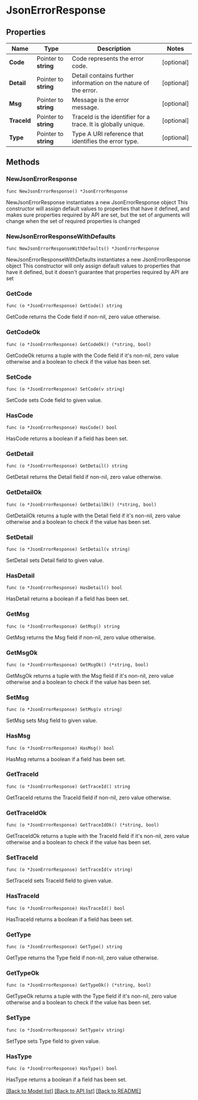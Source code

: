 # JsonErrorResponse

## Properties

Name | Type | Description | Notes
------------ | ------------- | ------------- | -------------
**Code** | Pointer to **string** | Code represents the error code. | [optional] 
**Detail** | Pointer to **string** | Detail contains further information on the nature of the error. | [optional] 
**Msg** | Pointer to **string** | Message is the error message. | [optional] 
**TraceId** | Pointer to **string** | TraceId is the identifier for a trace. It is globally unique. | [optional] 
**Type** | Pointer to **string** | Type A URI reference that identifies the error type. | [optional] 

## Methods

### NewJsonErrorResponse

`func NewJsonErrorResponse() *JsonErrorResponse`

NewJsonErrorResponse instantiates a new JsonErrorResponse object
This constructor will assign default values to properties that have it defined,
and makes sure properties required by API are set, but the set of arguments
will change when the set of required properties is changed

### NewJsonErrorResponseWithDefaults

`func NewJsonErrorResponseWithDefaults() *JsonErrorResponse`

NewJsonErrorResponseWithDefaults instantiates a new JsonErrorResponse object
This constructor will only assign default values to properties that have it defined,
but it doesn't guarantee that properties required by API are set

### GetCode

`func (o *JsonErrorResponse) GetCode() string`

GetCode returns the Code field if non-nil, zero value otherwise.

### GetCodeOk

`func (o *JsonErrorResponse) GetCodeOk() (*string, bool)`

GetCodeOk returns a tuple with the Code field if it's non-nil, zero value otherwise
and a boolean to check if the value has been set.

### SetCode

`func (o *JsonErrorResponse) SetCode(v string)`

SetCode sets Code field to given value.

### HasCode

`func (o *JsonErrorResponse) HasCode() bool`

HasCode returns a boolean if a field has been set.

### GetDetail

`func (o *JsonErrorResponse) GetDetail() string`

GetDetail returns the Detail field if non-nil, zero value otherwise.

### GetDetailOk

`func (o *JsonErrorResponse) GetDetailOk() (*string, bool)`

GetDetailOk returns a tuple with the Detail field if it's non-nil, zero value otherwise
and a boolean to check if the value has been set.

### SetDetail

`func (o *JsonErrorResponse) SetDetail(v string)`

SetDetail sets Detail field to given value.

### HasDetail

`func (o *JsonErrorResponse) HasDetail() bool`

HasDetail returns a boolean if a field has been set.

### GetMsg

`func (o *JsonErrorResponse) GetMsg() string`

GetMsg returns the Msg field if non-nil, zero value otherwise.

### GetMsgOk

`func (o *JsonErrorResponse) GetMsgOk() (*string, bool)`

GetMsgOk returns a tuple with the Msg field if it's non-nil, zero value otherwise
and a boolean to check if the value has been set.

### SetMsg

`func (o *JsonErrorResponse) SetMsg(v string)`

SetMsg sets Msg field to given value.

### HasMsg

`func (o *JsonErrorResponse) HasMsg() bool`

HasMsg returns a boolean if a field has been set.

### GetTraceId

`func (o *JsonErrorResponse) GetTraceId() string`

GetTraceId returns the TraceId field if non-nil, zero value otherwise.

### GetTraceIdOk

`func (o *JsonErrorResponse) GetTraceIdOk() (*string, bool)`

GetTraceIdOk returns a tuple with the TraceId field if it's non-nil, zero value otherwise
and a boolean to check if the value has been set.

### SetTraceId

`func (o *JsonErrorResponse) SetTraceId(v string)`

SetTraceId sets TraceId field to given value.

### HasTraceId

`func (o *JsonErrorResponse) HasTraceId() bool`

HasTraceId returns a boolean if a field has been set.

### GetType

`func (o *JsonErrorResponse) GetType() string`

GetType returns the Type field if non-nil, zero value otherwise.

### GetTypeOk

`func (o *JsonErrorResponse) GetTypeOk() (*string, bool)`

GetTypeOk returns a tuple with the Type field if it's non-nil, zero value otherwise
and a boolean to check if the value has been set.

### SetType

`func (o *JsonErrorResponse) SetType(v string)`

SetType sets Type field to given value.

### HasType

`func (o *JsonErrorResponse) HasType() bool`

HasType returns a boolean if a field has been set.


[[Back to Model list]](../README.md#documentation-for-models) [[Back to API list]](../README.md#documentation-for-api-endpoints) [[Back to README]](../README.md)


